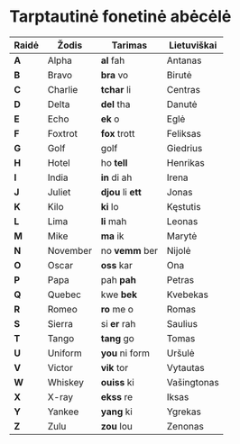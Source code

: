 # Tarptautinė fonetinė abėcėlė

| Raidė | Žodis    | Tarimas             | Lietuviškai |
| ----- | -------- | ------------------- | ----------- |
| **A** | Alpha    | **al** fah          | Antanas     |
| **B** | Bravo    | **bra** vo          | Birutė      |
| **C** | Charlie  | **tchar** li        | Centras     |
| **D** | Delta    | **del** tha         | Danutė      |
| **E** | Echo     | **ek** o            | Eglė        |
| **F** | Foxtrot  | **fox** trott       | Feliksas    |
| **G** | Golf     | golf                | Giedrius    |
| **H** | Hotel    | ho **tell**         | Henrikas    |
| **I** | India    | **in** di ah        | Irena       |
| **J** | Juliet   | **djou** li **ett** | Jonas       |
| **K** | Kilo     | **ki** lo           | Kęstutis    |
| **L** | Lima     | **li** mah          | Leonas      |
| **M** | Mike     | **ma** ik           | Marytė      |
| **N** | November | no **vemm** ber     | Nijolė      |
| **O** | Oscar    | **oss** kar         | Ona         |
| **P** | Papa     | pah **pah**         | Petras      |
| **Q** | Quebec   | kwe **bek**         | Kvebekas    |
| **R** | Romeo    | **ro** me o         | Romas       |
| **S** | Sierra   | si **er** rah       | Saulius     |
| **T** | Tango    | **tang** go         | Tomas       |
| **U** | Uniform  | **you** ni form     | Uršulė      |
| **V** | Victor   | **vik** tor         | Vytautas    |
| **W** | Whiskey  | **ouiss** ki        | Vašingtonas |
| **X** | X-ray    | **ekss** re         | Iksas       |
| **Y** | Yankee   | **yang** ki         | Ygrekas     |
| **Z** | Zulu     | **zou** lou         | Zenonas     |
